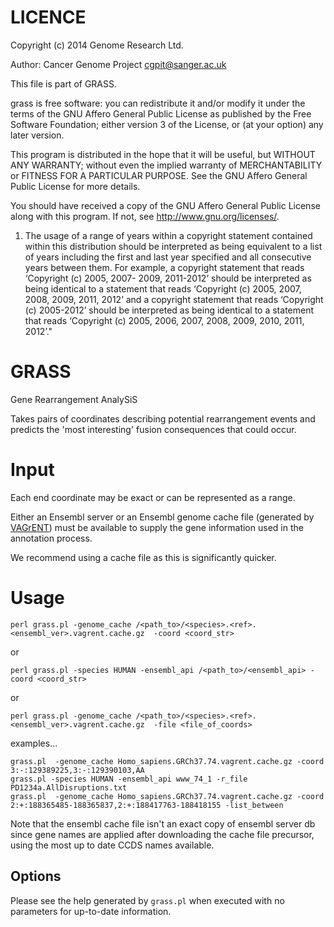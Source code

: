 LICENCE
=======
Copyright (c) 2014 Genome Research Ltd.

Author: Cancer Genome Project <cgpit@sanger.ac.uk>

This file is part of GRASS.

grass is free software: you can redistribute it and/or modify it under
the terms of the GNU Affero General Public License as published by the Free
Software Foundation; either version 3 of the License, or (at your option) any
later version.

This program is distributed in the hope that it will be useful, but WITHOUT
ANY WARRANTY; without even the implied warranty of MERCHANTABILITY or FITNESS
FOR A PARTICULAR PURPOSE. See the GNU Affero General Public License for more
details.

You should have received a copy of the GNU Affero General Public License
along with this program. If not, see <http://www.gnu.org/licenses/>.

1. The usage of a range of years within a copyright statement contained within
this distribution should be interpreted as being equivalent to a list of years
including the first and last year specified and all consecutive years between
them. For example, a copyright statement that reads ‘Copyright (c) 2005, 2007-
2009, 2011-2012’ should be interpreted as being identical to a statement that
reads ‘Copyright (c) 2005, 2007, 2008, 2009, 2011, 2012’ and a copyright
statement that reads ‘Copyright (c) 2005-2012’ should be interpreted as being
identical to a statement that reads ‘Copyright (c) 2005, 2006, 2007, 2008,
2009, 2010, 2011, 2012’."

GRASS
=====

Gene Rearrangement AnalySiS

Takes pairs of coordinates describing potential rearrangement events and predicts the 'most interesting' fusion consequences that could occur.

# Input

Each end coordinate may be exact or can be represented as a range.

Either an Ensembl server or an Ensembl genome cache file (generated by [VAGrENT](http://cancerit.github.io/VAGrENT/)) must be available to supply the gene information used in the annotation process.

We recommend using a cache file as this is significantly quicker.

# Usage

    perl grass.pl -genome_cache /<path_to>/<species>.<ref>.<ensembl_ver>.vagrent.cache.gz  -coord <coord_str>

or

    perl grass.pl -species HUMAN -ensembl_api /<path_to>/<ensembl_api> -coord <coord_str>

or

    perl grass.pl -genome_cache /<path_to>/<species>.<ref>.<ensembl_ver>.vagrent.cache.gz  -file <file_of_coords>

examples...

    grass.pl  -genome_cache Homo_sapiens.GRCh37.74.vagrent.cache.gz -coord  3:-:129389225,3:-:129390103,AA
    grass.pl -species HUMAN -ensembl_api www_74_1 -r_file PD1234a.AllDisruptions.txt
    grass.pl  -genome_cache Homo_sapiens.GRCh37.74.vagrent.cache.gz -coord 2:+:188365485-188365837,2:+:188417763-188418155 -list_between

Note that the ensembl cache file isn't an exact copy of ensembl server db since gene names are applied after downloading the cache file precursor, using the most up to date CCDS names available.

## Options

Please see the help generated by ```grass.pl``` when executed with no parameters for up-to-date information.
